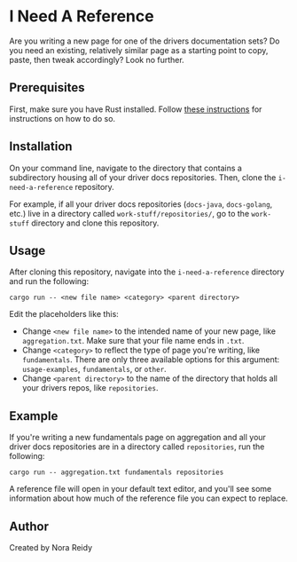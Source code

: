 # I Need A Reference

Are you writing a new page for one of the drivers documentation sets? Do you need an existing,
relatively similar page as a starting point to copy, paste, then tweak accordingly? Look no further.

## Prerequisites

First, make sure you have Rust installed. Follow [these instructions](https://www.rust-lang.org/tools/install)
for instructions on how to do so.

## Installation

On your command line, navigate to the directory that contains a subdirectory housing all
of your driver docs repositories. Then, clone the `i-need-a-reference` repository.

For example, if all your driver docs repositories (`docs-java`, `docs-golang`, etc.) live in a
directory called `work-stuff/repositories/`, go to the `work-stuff` directory and clone
this repository.

## Usage

After cloning this repository, navigate into the `i-need-a-reference` directory and run the following:

`cargo run -- <new file name> <category> <parent directory>`

Edit the placeholders like this:

- Change `<new file name>` to the intended name of your new page, like `aggregation.txt`. Make sure
that your file name ends in `.txt`.
- Change `<category>` to reflect the type of page you're writing, like `fundamentals`. There are only
three available options for this argument: `usage-examples`, `fundamentals`, or `other`.
- Change `<parent directory>` to the name of the directory that holds all your drivers repos, 
like `repositories`.

## Example

If you're writing a new fundamentals page on aggregation and all your driver docs repositories are in
a directory called `repositories`, run the following:

`cargo run -- aggregation.txt fundamentals repositories`

A reference file will open in your default text editor, and you'll see some information about how
much of the reference file you can expect to replace.

## Author

Created by Nora Reidy